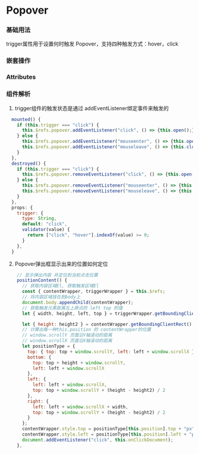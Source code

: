 # Popover
### 基础用法
trigger属性用于设置何时触发 Popover，支持四种触发方式：hover，click
<ClientOnly>
  <Popover-Default></Popover-Default>
</ClientOnly>
### 嵌套操作
<ClientOnly>
  <Popover-Content></Popover-Content>
</ClientOnly>

### Attributes
<ClientOnly>
  <Popover-Attributes></Popover-Attributes>
</ClientOnly>

### 组件解析
1. trigger组件的触发状态是通过 addEventListener绑定事件来触发的
```js
  mounted() {
    if (this.trigger === "click") {
      this.$refs.popover.addEventListener("click", () => {this.open();});
    } else {
      this.$refs.popover.addEventListener("mouseenter", () => {this.open();});
      this.$refs.popover.addEventListener("mouseleave", () => {this.close();});
    }
  },
  destroyed() {
    if (this.trigger === "click") {
      this.$refs.popover.removeEventListener("click", () => {this.open();});
    } else {
      this.$refs.popover.removeEventListener("mouseenter", () => {this.open();});
      this.$refs.popover.removeEventListener("mouseleave", () => {this.close();});
    }
  },
  props: {
    trigger: {
      type: String,
      default: "click",
      validator(value) {
        return ["click", "hover"].indexOf(value) >= 0;
      }
    },
  }
```
2. Popover弹出框显示出来的位置如何定位
```js
    // 显示弹出内容 并定位到当前点击位置
    positionContent() {
      // 获取内容区域El, 获取触发区域El
      const { contentWrapper, triggerWrapper } = this.$refs;
      // 将内容区域挂在到body上
      document.body.appendChild(contentWrapper);
      // 获取触发元素距离左上原点的 left top 的值
      let { width, height, left, top } = triggerWrapper.getBoundingClientRect();

      let { height: height2 } = contentWrapper.getBoundingClientRect();
      // 计算出每一种this.position 的 contentWrapper的位置
      // window.scrollY 页面沿Y轴滚动的距离
      // window.scrollX 页面沿X轴滚动的距离
      let positionType = {
        top: { top: top + window.scrollY, left: left + window.scrollX },
        bottom: {
          top: top + height + window.scrollY,
          left: left + window.scrollX
        },
        left: {
          left: left + window.scrollX,
          top: top + window.scrollY + (height - height2) / 2
        },
        right: {
          left: left + window.scrollX + width,
          top: top + window.scrollY + (height - height2) / 2
        }
      };
      contentWrapper.style.top = positionType[this.position].top + "px";
      contentWrapper.style.left = positionType[this.position].left + "px";
      document.addEventListener("click", this.onClickDocument);
    },
```
